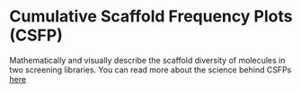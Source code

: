 # Cumulative Scaffold Frequency Plots (CSFP)

Mathematically and visually describe the scaffold diversity of molecules in two screening libraries. You can read more about the science behind CSFPs [here](https://www.ncbi.nlm.nih.gov/pmc/articles/PMC3180201/)
